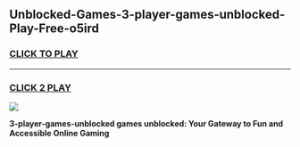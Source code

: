 
## Unblocked-Games-3-player-games-unblocked-Play-Free-o5ird
<h3>
<a href="https://premium76.site?title=3-player-games-unblocked&ref=18A1">CLICK TO PLAY</a></h3>
<hr>

<h3>
<a href="https://premium76.site?title=3-player-games-unblocked&ref=18A1">CLICK 2 PLAY</a>
  
</h3>

<a href="https://premium76.site?title=3-player-games-unblocked&ref=18A1"><img src="https://clearcache.store/games.png"></a>


**3-player-games-unblocked games unblocked: Your Gateway to Fun and Accessible Online Gaming**

